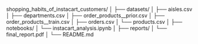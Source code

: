 shopping_habits_of_instacart_customers/
│
├── datasets/
│   ├── aisles.csv
│   ├── departments.csv
│   ├── order_products__prior.csv
│   ├── order_products__train.csv
│   ├── orders.csv
│   └── products.csv
│
├── notebooks/
│   └── instacart_analysis.ipynb
│
├── reports/
│   └── final_report.pdf
│
└── README.md
